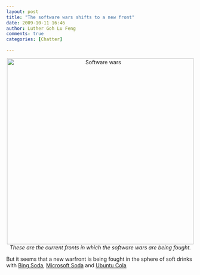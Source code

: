 ```yaml
---
layout: post
title: "The software wars shifts to a new front"
date: 2009-10-11 16:46
author: Luther Goh Lu Feng
comments: true
categories: [Chatter]

---
```

<p align="center"><img src="http://www.free-soft.org/softwarewar.gif" width="500px" alt="Software wars" /><br /><em>These are the current fronts in which the software wars are being fought.</em></p>

But it seems that a new warfront is being fought in the sphere of soft drinks with <a href="http://www.techflash.com/seattle/2009/09/microsoft_bing_in_a_soda_can.html">Bing Soda</a>, <a href="http://www.geekologie.com/2007/03/microsoft_has_its_own_sodas.php">Microsoft Soda</a> and <a href="http://www.junauza.com/2009/10/ubuntu-cola-vs-windows-cola.html">Ubuntu Cola</a>
